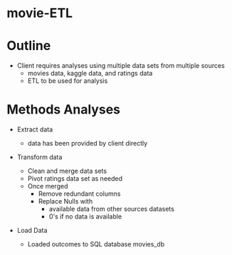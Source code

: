 # movie-ETL 

# Outline
* Client requires analyses using multiple data sets from multiple sources
    * movies data, kaggle data, and ratings data
    * ETL to be used for analysis
    
# Methods Analyses
* Extract data
    * data has been provided by client directly

* Transform data
    * Clean and merge data sets
    * Pivot ratings data set as needed
    * Once merged
        * Remove redundant columns
        * Replace Nulls with
            * available data from other sources datasets
            * 0's if no data is available
* Load Data
    * Loaded outcomes to SQL database movies_db

